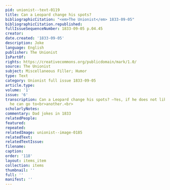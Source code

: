 ```yaml
---
pid: unionist--text-0119
title: Can a Leopard change his spots?
bibliographicCitation: "<em>The Unionist</em> 1833-09-05"
bibliographicCitation.republished: 
fullIssueSequenceNumber: 1833-09-05 p.04.45
creator: 
date.created: '1833-09-05'
description: Joke
language: English
publisher: The Unionist
IsPartOf: 
rights: https://creativecommons.org/publicdomain/mark/1.0/
source: The Unionist
subject: Miscellaneous Filler; Humor
type: Text
category: Unionist full issue 1833-09-05
article.type: 
volume: '1'
issue: '6'
transcription: Can a Leopard change his spots? —Yes, if he does not like one spot,
  he can go to<br>another.<br>
scholarlyNotes: 
commentary: Dad jokes in 1833
relatedPeople: 
featured: 
repeated: 
relatedImage: unionist--image-0185
relatedText: 
relatedTextIssue: 
filename: 
caption: 
order: '118'
layout: items_item
collection: items
thumbnail: ''
full: ''
manifest: ''
---
```

